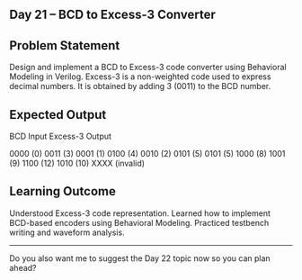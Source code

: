 ## Day 21 – BCD to Excess-3 Converter

## Problem Statement

Design and implement a BCD to Excess-3 code converter using Behavioral Modeling in Verilog.
Excess-3 is a non-weighted code used to express decimal numbers. It is obtained by adding 3 (0011) to the BCD number.

## Expected Output

BCD Input	Excess-3 Output

0000 (0)	0011 (3)
0001 (1)	0100 (4)
0010 (2)	0101 (5)
0101 (5)	1000 (8)
1001 (9)	1100 (12)
1010 (10)	XXXX (invalid)

## Learning Outcome

Understood Excess-3 code representation.
Learned how to implement BCD-based encoders using Behavioral Modeling.
Practiced testbench writing and waveform analysis.

---

Do you also want me to suggest the Day 22 topic now so you can plan ahead?

